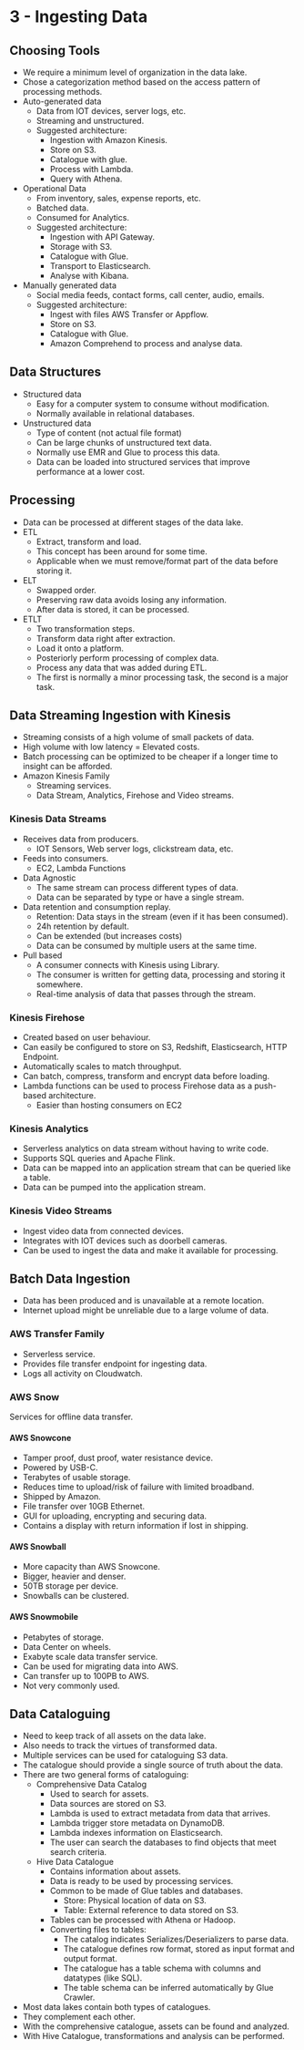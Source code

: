 # 3 - Ingesting Data

## Choosing Tools

- We require a minimum level of organization in the data lake.
- Chose a categorization method based on the access pattern of processing methods.
- Auto-generated data
  - Data from IOT devices, server logs, etc.
  - Streaming and unstructured.
  - Suggested architecture:
    - Ingestion with Amazon Kinesis.
    - Store on S3.
    - Catalogue with glue.
    - Process with Lambda.
    - Query with Athena.
- Operational Data
  - From inventory, sales, expense reports, etc.
  - Batched data.
  - Consumed for Analytics.
  - Suggested architecture:
    - Ingestion with API Gateway.
    - Storage with S3.
    - Catalogue with Glue.
    - Transport to Elasticsearch.
    - Analyse with Kibana.
- Manually generated data
  - Social media feeds, contact forms, call center, audio, emails.
  - Suggested architecture:
    - Ingest with files AWS Transfer or Appflow.
    - Store on S3.
    - Catalogue with Glue.
    - Amazon Comprehend to process and analyse data.

## Data Structures

- Structured data
  - Easy for a computer system to consume without modification.
  - Normally available in relational databases.
- Unstructured data
  - Type of content (not actual file format)
  - Can be large chunks of unstructured text data.
  - Normally use EMR and Glue to process this data.
  - Data can be loaded into structured services that improve performance at a lower cost.

## Processing

- Data can be processed at different stages of the data lake.
- ETL
  - Extract, transform and load.
  - This concept has been around for some time.
  - Applicable when we must remove/format part of the data before storing it.
- ELT
  - Swapped order.
  - Preserving raw data avoids losing any information.
  - After data is stored, it can be processed.
- ETLT
  - Two transformation steps.
  - Transform data right after extraction.
  - Load it onto a platform.
  - Posteriorly perform processing of complex data.
  - Process any data that was added during ETL.
  - The first is normally a minor processing task, the second is a major task.

## Data Streaming Ingestion with Kinesis

- Streaming consists of a high volume of small packets of data.
- High volume with low latency = Elevated costs.
- Batch processing can be optimized to be cheaper if a longer time to insight can be afforded.
- Amazon Kinesis Family
  - Streaming services.
  - Data Stream, Analytics, Firehose and Video streams.

### Kinesis Data Streams

- Receives data from producers.
  - IOT Sensors, Web server logs, clickstream data, etc.
- Feeds into consumers.
  - EC2, Lambda Functions
- Data Agnostic
  - The same stream can process different types of data.
  - Data can be separated by type or have a single stream.
- Data retention and consumption replay.
  - Retention: Data stays in the stream (even if it has been consumed).
  - 24h retention by default.
  - Can be extended (but increases costs)
  - Data can be consumed by multiple users at the same time.
- Pull based
  - A consumer connects with Kinesis using Library.
  - The consumer is written for getting data, processing and storing it somewhere.
  - Real-time analysis of data that passes through the stream.

### Kinesis Firehose

- Created based on user behaviour.
- Can easily be configured to store on S3, Redshift, Elasticsearch, HTTP Endpoint.
- Automatically scales to match throughput.
- Can batch, compress, transform and encrypt data before loading.
- Lambda functions can be used to process Firehose data as a push-based architecture.
  - Easier than hosting consumers on EC2

### Kinesis Analytics

- Serverless analytics on data stream without having to write code.
- Supports SQL queries and Apache Flink.
- Data can be mapped into an application stream that can be queried like a table.
- Data can be pumped into the application stream.

### Kinesis Video Streams

- Ingest video data from connected devices.
- Integrates with IOT devices such as doorbell cameras.
- Can be used to ingest the data and make it available for processing.

## Batch Data Ingestion

- Data has been produced and is unavailable at a remote location.
- Internet upload might be unreliable due to a large volume of data.

### AWS Transfer Family
- Serverless service.
- Provides file transfer endpoint for ingesting data.
- Logs all activity on Cloudwatch.

### AWS Snow

Services for offline data transfer.

#### AWS Snowcone

- Tamper proof, dust proof, water resistance device.
- Powered by USB-C.
- Terabytes of usable storage.
- Reduces time to upload/risk of failure with limited broadband.
- Shipped by Amazon.
- File transfer over 10GB Ethernet.
- GUI for uploading, encrypting and securing data.
- Contains a display with return information if lost in shipping.

#### AWS Snowball

- More capacity than AWS Snowcone.
- Bigger, heavier and denser.
- 50TB storage per device.
- Snowballs can be clustered.

#### AWS Snowmobile

- Petabytes of storage.
- Data Center on wheels.
- Exabyte scale data transfer service.
- Can be used for migrating data into AWS.
- Can transfer up to 100PB to AWS.
- Not very commonly used.

## Data Cataloguing

- Need to keep track of all assets on the data lake.
- Also needs to track the virtues of transformed data.
- Multiple services can be used for cataloguing S3 data.
- The catalogue should provide a single source of truth about the data.
- There are two general forms of cataloguing:
  - Comprehensive Data Catalog
    - Used to search for assets.
    - Data sources are stored on S3.
    - Lambda is used to extract metadata from data that arrives.
    - Lambda trigger store metadata on DynamoDB.
    - Lambda indexes information on Elasticsearch.
    - The user can search the databases to find objects that meet search criteria.
  - Hive Data Catalogue
    - Contains information about assets.
    - Data is ready to be used by processing services.
    - Common to be made of Glue tables and databases.
      - Store: Physical location of data on S3.
      - Table: External reference to data stored on S3.
    - Tables can be processed with Athena or Hadoop.
    - Converting files to tables:
      - The catalog indicates Serializes/Deserializers to parse data.
      - The catalogue defines row format, stored as input format and output format.
      - The catalogue has a table schema with columns and datatypes (like SQL).
      - The table schema can be inferred automatically by Glue Crawler.
- Most data lakes contain both types of catalogues.
- They complement each other.
- With the comprehensive catalogue, assets can be found and analyzed.
- With Hive Catalogue, transformations and analysis can be performed.  
